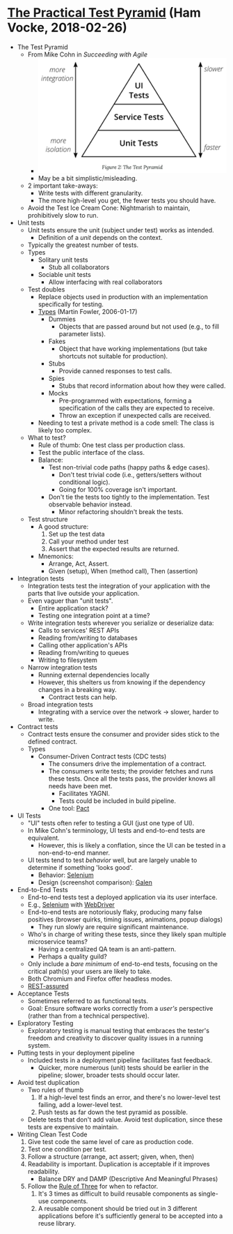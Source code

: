 # [The Practical Test Pyramid](https://martinfowler.com/articles/practical-test-pyramid.html) (Ham Vocke, 2018-02-26)

- The Test Pyramid
  - From Mike Cohn in *Succeeding with Agile*
    - ![the-test-pyramid](2020-04-22-11-36-50.png)
    - May be a bit simplistic/misleading.
  - 2 important take-aways:
    - Write tests with different granularity.
    - The more high-level you get, the fewer tests you should have.
  - Avoid the Test Ice Cream Cone: Nightmarish to maintain, prohibitively slow to run.
- Unit tests
  - Unit tests ensure the unit (subject under test) works as intended.
    - Definition of a *unit* depends on the context.
  - Typically the greatest number of tests.
  - Types
    - Solitary unit tests
      - Stub all collaborators
    - Sociable unit tests
      - Allow interfacing with real collaborators
  - Test doubles
    - Replace objects used in production with an implementation specifically for testing.
    - [Types](https://martinfowler.com/bliki/TestDouble.html) (Martin Fowler, 2006-01-17)
      - Dummies
        - Objects that are passed around but not used (e.g., to fill parameter lists).
      - Fakes
        - Object that have working implementations (but take shortcuts not suitable for production).
      - Stubs
        - Provide canned responses to test calls.
      - Spies
        - Stubs that record information about how they were called.
      - Mocks
        - Pre-programmed with expectations, forming a specification of the calls they are expected to receive.
        - Throw an exception if unexpected calls are received.
    - Needing to test a private method is a code smell: The class is likely too complex.
  - What to test?
    - Rule of thumb: One test class per production class.
    - Test the public interface of the class.
    - Balance:
      - Test non-trivial code paths (happy paths & edge cases).
        - Don't test trivial code (i.e., getters/setters without conditional logic).
        - Going for 100% coverage isn't important.
      - Don't tie the tests too tightly to the implementation. Test observable behavior instead.
        - Minor refactoring shouldn't break the tests.
  - Test structure
    - A good structure:
      1. Set up the test data
      2. Call your method under test
      3. Assert that the expected results are returned.
    - Mnemonics:
      - Arrange, Act, Assert.
      - Given (setup), When (method call), Then (assertion)
- Integration tests
  - Integration tests test the integration of your application with the parts that live outside your application.
  - Even vaguer than "unit tests".
    - Entire application stack?
    - Testing one integration point at a time?
  - Write integration tests wherever you serialize or deserialize data:
    - Calls to services' REST APIs
    - Reading from/writing to databases
    - Calling other application's APIs
    - Reading from/writing to queues
    - Writing to filesystem
  - Narrow integration tests
    - Running external dependencies locally
    - However, this shelters us from knowing if the dependency changes in a breaking way.
      - Contract tests can help.
  - Broad integration tests
    - Integrating with a service over the network &rarr; slower, harder to write.
- Contract tests
  - Contract tests ensure the consumer and provider sides stick to the defined contract.
  - Types
    - Consumer-Driven Contract tests (CDC tests)
      - The consumers drive the implementation of a contract.
      - The consumers write tests; the provider fetches and runs these tests. Once all the tests pass, the provider knows all needs have been met.
        - Facilitates YAGNI.
        - Tests could be included in build pipeline.
      - One tool: [Pact](https://github.com/realestate-com-au/pact)
- UI Tests
  - "UI" tests often refer to testing a GUI (just one type of UI).
  - In Mike Cohn's terminology, UI tests and end-to-end tests are equivalent.
    - However, this is likely a conflation, since the UI can be tested in a non-end-to-end manner.
  - UI tests tend to test *behavior* well, but are largely unable to determine if something 'looks good'.
    - Behavior: [Selenium](http://docs.seleniumhq.org/)
    - Design (screenshot comparison): [Galen](http://galenframework.com/)
- End-to-End Tests
  - End-to-end tests test a deployed application via its user interface.
  - E.g., [Selenium](http://docs.seleniumhq.org/) with [WebDriver](https://www.w3.org/TR/webdriver/)
  - End-to-end tests are notoriously flaky, producing many false positives (browser quirks, timing issues, animations, popup dialogs)
    - They run slowly are require significant maintenance.
  - Who's in charge of writing these tests, since they likely span multiple microservice teams?
    - Having a centralized QA team is an anti-pattern.
    - Perhaps a quality guild?
  - Only include a *bare minimum* of end-to-end tests, focusing on the critical path(s) your users are likely to take.
  - Both Chromium and Firefox offer headless modes.
  - [REST-assured](https://github.com/rest-assured/rest-assured)
- Acceptance Tests
  - Sometimes referred to as functional tests.
  - Goal: Ensure software works correctly from a *user's* perspective (rather than from a technical perspective).
- Exploratory Testing
  - Exploratory testing is manual testing that embraces the tester's freedom and creativity to discover quality issues in a running system.
- Putting tests in your deployment pipeline
  - Included tests in a deployment pipeline facilitates fast feedback.
    - Quicker, more numerous (unit) tests should be earlier in the pipeline; slower, broader tests should occur later.
- Avoid test duplication
  - Two rules of thumb
    1. If a high-level test finds an error, and there's no lower-level test failing, add a lower-level test.
    2. Push tests as far down the test pyramid as possible.
  - Delete tests that don't add value. Avoid test duplication, since these tests are expensive to maintain.
- Writing Clean Test Code
  1. Give test code the same level of care as production code.
  2. Test one condition per test.
  3. Follow a structure (arrange, act assert; given, when, then)
  4. Readability is important. Duplication is acceptable if it improves readability.
     - Balance DRY and DAMP (Descriptive And Meaningful Phrases)
  5. Follow the [Rule of Three](https://blog.codinghorror.com/rule-of-three/) for when to refactor.
     1. It's 3 times as difficult to build reusable components as single-use components.
     2. A reusable component should be tried out in 3 different applications before it's sufficiently general to be accepted into a reuse library.
